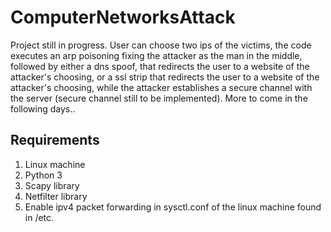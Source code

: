 # ComputerNetworksAttack
Project still in progress. 
User can choose two ips of the victims, the code executes an arp poisoning fixing the attacker as the man in the middle, followed by either a dns spoof, that redirects the user to a website of the attacker's choosing, or a ssl strip that redirects the user to a website of the attacker's choosing, while the attacker establishes a secure channel with the server (secure channel still to be implemented). More to come in the following days..

## Requirements
1. Linux machine
2. Python 3
3. Scapy library
4. Netfilter library
5. Enable ipv4 packet forwarding in sysctl.conf of the linux machine found in /etc.
